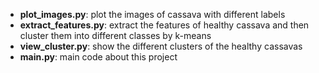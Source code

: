 * **plot_images.py**: plot the images of cassava with different labels
* **extract_features.py**: extract the features of healthy cassava and then cluster them into different classes by k-means
* **view_cluster.py**: show the different clusters of the healthy cassavas
* **main.py**: main code about this project
